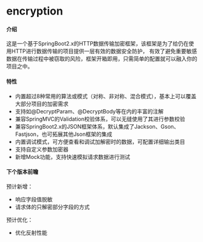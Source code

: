 # encryption

#### 介绍
这是一个基于SpringBoot2.x的HTTP数据传输加密框架，该框架是为了给仍在使用HTTP进行数据传输的项目提供一层有效的数据安全防护，
有效了避免重要敏感数据在传输过程中被窃取的风险，框架开箱即用，只需简单的配置就可以融入你的项目之中。

#### 特性
- 内置超过8种常用的算法或模式（对称、非对称、混合模式），基本上可以覆盖大部分项目的加密需求
- 支持如@DecryptParam、@DecryptBody等在内的丰富的注解
- 兼容SpringMVC的Validation校验体系，可以无缝使用了其进行参数校验
- 兼容SpringBoot2.x的JSON框架体系，默认集成了Jackson、Gson、Fastjson，也可拓展其他Json框架的集成
- 内置调试模式，可方便查看和调试加解密时的数据，可配置详细输出类目
- 支持自定义参数加密器
- 新增Mock功能，支持快速模拟请求数据进行测试

#### 下个版本前瞻
预计新增：
- 响应字段值脱敏
- 请求体的只解密部分字段的方式

预计优化：
- 优化反射性能